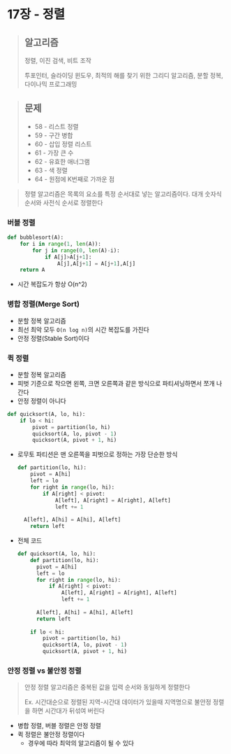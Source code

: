 # 17장 - 정렬

> ## 알고리즘
>
> 정렬, 이진 검색, 비트 조작
>
> 투포인터, 슬라이딩 윈도우, 최적의 해를 찾기 위한 그리디 알고리즘, 분할 정복, 다이나믹 프로그래밍

> ## 문제
>
> - 58 - 리스트 정렬
> - 59 - 구간 병합
> - 60 - 삽입 정렬 리스트
> - 61 - 가장 큰 수
> - 62 - 유효한 애너그램
> - 63 - 색 정렬
> - 64 - 원점에 K번째로 가까운 점

> 정렬 알고리즘은 목록의 요소를 특정 순서대로 넣는 알고리즘이다. 대개 숫자식 순서와 사전식 순서로 정렬한다

### 버블 정렬

```python
def bubblesort(A):
    for i in range(1, len(A)):
        for j in range(0, len(A)-i):
            if A[j]>A[j+1]:
                A[j],A[j+1] = A[j+1],A[j]
    return A
```

- 시간 복잡도가 항상 O(n^2)

### 병합 정렬(Merge Sort)

- 분할 정복 알고리즘
- 최선 최악 모두 `O(n log n)`의 시간 복잡도를 가진다
- 안정 정렬(Stable Sort)이다

### 퀵 정렬

- 분할 정복 알고리즘
- 피벗 기준으로 작으면 왼쪽, 크면 오른쪽과 같은 방식으로 파티셔닝하면서 쪼개 나간다
- 안정 정렬이 아니다

```python
def quicksort(A, lo, hi):
    if lo < hi:
        pivot = partition(lo, hi)
        quicksort(A, lo, pivot - 1)
        quicksort(A, pivot + 1, hi)
```

- 로무토 파티션은 맨 오른쪽을 피벗으로 정하는 가장 단순한 방식

  ```python
  def partition(lo, hi):
      pivot = A[hi]
      left = lo
      for right in range(lo, hi):
          if A[right] < pivot:
              A[left], A[right] = A[right], A[left]
              left += 1
     
  	A[left], A[hi] = A[hi], A[left]
      return left
  ```

- 전체 코드

  ```python
  def quicksort(A, lo, hi):
      def partition(lo, hi):
      	pivot = A[hi]
      	left = lo
      	for right in range(lo, hi):
          	if A[right] < pivot:
              	A[left], A[right] = A[right], A[left]
              	left += 1
     
  		A[left], A[hi] = A[hi], A[left]
      	return left
      
      if lo < hi:
          pivot = partition(lo, hi)
          quicksort(A, lo, pivot - 1)
          quicksort(A, pivot + 1, hi)
  ```

### 안정 정렬 vs 불안정 정렬

> 안정 정렬 알고리즘은 중복된 값을 입력 순서와 동일하게 정렬한다
>
> Ex. 시간대순으로 정렬된 지역-시간대 데이터가 있을때 지역명으로 불안정 정렬을 하면 시간대가 뒤섞여 버린다

- 병합 정렬, 버블 정렬은 안정 정렬
- 퀵 정렬은 불안정 정렬이다
  - 경우에 따라 최악의 알고리즘이 될 수 있다